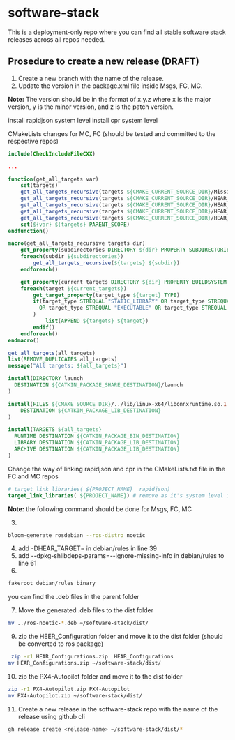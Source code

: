 # software-stack
This is a deployment-only repo where you can find all stable software stack releases across all repos needed.

## Prosedure to create a new release (DRAFT)

1. Create a new branch with the name of the release.
2. Update the version in the package.xml file inside Msgs, FC, MC.

**Note:** The version should be in the format of x.y.z where x is the major version, y is the minor version, and z is the patch version.

install rapidjson system level
install cpr system level

CMakeLists changes for MC, FC (should be tested and committed to the respective repos)
```cmake
include(CheckIncludeFileCXX)

...

function(get_all_targets var)
    set(targets)
    get_all_targets_recursive(targets ${CMAKE_CURRENT_SOURCE_DIR}/Missions) # change the path to the directory where the targets are (e.g. Missions, HEAR_executables, ...)
    get_all_targets_recursive(targets ${CMAKE_CURRENT_SOURCE_DIR}/HEAR_Blocks)
    get_all_targets_recursive(targets ${CMAKE_CURRENT_SOURCE_DIR}/HEAR_Interfaces)
    get_all_targets_recursive(targets ${CMAKE_CURRENT_SOURCE_DIR}/HEAR_Mission)
    get_all_targets_recursive(targets ${CMAKE_CURRENT_SOURCE_DIR}/HEAR_Util)
    set(${var} ${targets} PARENT_SCOPE)
endfunction()

macro(get_all_targets_recursive targets dir)
    get_property(subdirectories DIRECTORY ${dir} PROPERTY SUBDIRECTORIES)
    foreach(subdir ${subdirectories})
        get_all_targets_recursive(${targets} ${subdir})
    endforeach()

    get_property(current_targets DIRECTORY ${dir} PROPERTY BUILDSYSTEM_TARGETS)
    foreach(target ${current_targets})
        get_target_property(target_type ${target} TYPE)
        if(target_type STREQUAL "STATIC_LIBRARY" OR target_type STREQUAL "SHARED_LIBRARY"
          OR target_type STREQUAL "EXECUTABLE" OR target_type STREQUAL "MODULE_LIBRARY"
        )
            list(APPEND ${targets} ${target})
        endif()
    endforeach()
endmacro()

get_all_targets(all_targets)
list(REMOVE_DUPLICATES all_targets)
message("All targets: ${all_targets}")

install(DIRECTORY launch
  DESTINATION ${CATKIN_PACKAGE_SHARE_DESTINATION}/launch
)

install(FILES ${CMAKE_SOURCE_DIR}/../lib/linux-x64/libonnxruntime.so.1.15.1
    DESTINATION ${CATKIN_PACKAGE_LIB_DESTINATION}
)

install(TARGETS ${all_targets}
  RUNTIME DESTINATION ${CATKIN_PACKAGE_BIN_DESTINATION}
  LIBRARY DESTINATION ${CATKIN_PACKAGE_LIB_DESTINATION}
  ARCHIVE DESTINATION ${CATKIN_PACKAGE_LIB_DESTINATION}
)
```
Change the way of linking rapidjson and cpr in the CMakeLists.txt file in the FC and MC repos
```cmake
# target_link_libraries( ${PROJECT_NAME}  rapidjson)
target_link_libraries( ${PROJECT_NAME}) # remove as it's system level installed now
```



**Note:** the following command should be done for Msgs, FC, MC

3. 
```bash
bloom-generate rosdebian --ros-distro noetic
```
4. add -DHEAR_TARGET= in debian/rules in line 39
5. add --dpkg-shlibdeps-params=--ignore-missing-info in debian/rules to line 61
6. 
```bash
fakeroot debian/rules binary
```
you can find the .deb files in the parent folder

7. Move the generated .deb files to the dist folder

```bash
mv ../ros-noetic-*.deb ~/software-stack/dist/
```
9. zip the HEER_Configuration folder and move it to the dist folder (should be converted to ros package)

```bash
 zip -r1 HEAR_Configurations.zip  HEAR_Configurations
mv HEAR_Configurations.zip ~/software-stack/dist/
```

10. zip the PX4-Autopilot folder and move it to the dist folder

```bash
zip -r1 PX4-Autopilot.zip PX4-Autopilot
mv PX4-Autopilot.zip ~/software-stack/dist/
```

11. Create a new release in the software-stack repo with the name of the release using github cli
    
```bash
gh release create <release-name> ~/software-stack/dist/*
```